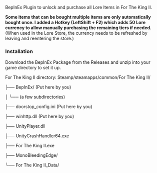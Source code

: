 BepInEx Plugin to unlock and purchase all Lore Items in For The King II.

**Some items that can be bought multiple items are only automatically bought once. I added a Hotkey (LeftShift + F2) which adds 50 Lore currency to allow manually purchasing the remaining tiers if needed.** (When used in the Lore Store, the currency needs to be refreshed by leaving and reentering the store.)

### Installation

Download the BepInEx Package from the Releases and unzip into your game directory to set it up.

For The King II directory:
Steamp/steamapps/common/For The King II/

├── BepInEx/ (Put here by you)

│ └── (a few subdirectories)

├── doorstop_config.ini			(Put here by you)

├── winhttp.dll					(Put here by you)

├── UnityPlayer.dll

├── UnityCrashHandler64.exe

├── For The King II.exe

├── MonoBleedingEdge/

└── For The King II_Data/
